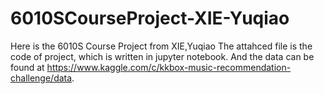 # 6010SCourseProject-XIE-Yuqiao
Here is the 6010S Course Project from XIE,Yuqiao
The attahced file is the code of project, which is written in jupyter notebook.
And the data can be found at https://www.kaggle.com/c/kkbox-music-recommendation-challenge/data.
